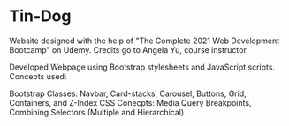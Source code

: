 # Tin-Dog

Website designed with the help of "The Complete 2021 Web Development Bootcamp" on Udemy. Credits go to Angela Yu, course instructor.

Developed Webpage using Bootstrap stylesheets and JavaScript scripts.
Concepts used:

Bootstrap Classes: Navbar, Card-stacks, Carousel, Buttons, Grid, Containers, and Z-Index
CSS Conecpts: Media Query Breakpoints, Combining Selectors (Multiple and Hierarchical)
